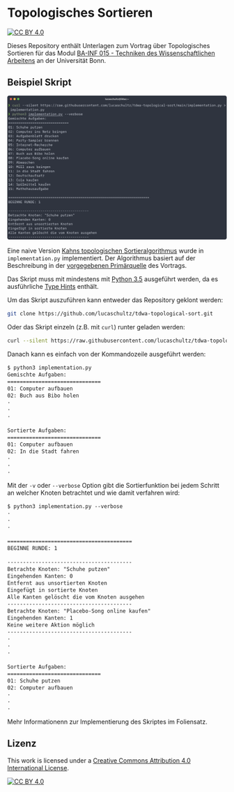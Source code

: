 # Topologisches Sortieren

[![CC BY 4.0][cc-by-shield]][cc-by]

Dieses Repository enthält Unterlagen zum Vortrag über Topologisches Sortieren für das Modul [BA-INF 015 - Techniken des Wissenschaftlichen Arbeitens](https://basis.uni-bonn.de/qisserver/rds?state=verpublish&status=init&vmfile=no&publishid=192528&moduleCall=webInfo&publishConfFile=webInfo&publishSubDir=veranstaltung) an der Universität Bonn.

## Beispiel Skript

![](./illustrations/getting-the-script.png)

Eine naive Version [Kahns topologischen Sortieralgorithmus](https://dl.acm.org/doi/abs/10.1145/368996.369025) wurde in `implementation.py` implementiert. Der Algorithmus basiert auf der Beschreibung in der [vorgegebenen Primärquelle](https://algo.rwth-aachen.de/~algorithmus/algo8.php) des Vortrags.

Das Skript muss mit mindestens mit [Python 3.5](https://www.python.org/downloads/release/python-350/) ausgeführt werden, da es ausführliche [Type Hints](https://www.python.org/dev/peps/pep-0484/) enthält.

Um das Skript auszuführen kann entweder das Repository geklont werden:

```bash
git clone https://github.com/lucaschultz/tdwa-topological-sort.git
```

Oder das Skript einzeln (z.B. mit `curl`) runter geladen werden:

```bash
curl --silent https://raw.githubusercontent.com/lucaschultz/tdwa-topological-sort/main/implementation.py > implementation.py
```

Danach kann es einfach von der Kommandozeile ausgeführt werden:

```
$ python3 implementation.py
Gemischte Aufgaben:
==============================
01: Computer aufbauen
02: Buch aus Bibo holen
·
·
·

Sortierte Aufgaben:
==============================
01: Computer aufbauen
02: In die Stadt fahren
·
·
·
```

Mit der `-v` oder `--verbose` Option gibt die Sortierfunktion bei jedem Schritt an welcher Knoten betrachtet und wie damit verfahren wird:

```
$ python3 implementation.py --verbose
·
·
·

========================================
BEGINNE RUNDE: 1

----------------------------------------
Betrachte Knoten: "Schuhe putzen"
Eingehenden Kanten: 0
Entfernt aus unsortierten Knoten
Eingefügt in sortierte Knoten
Alle Kanten gelöscht die vom Knoten ausgehen
----------------------------------------
Betrachte Knoten: "Placebo-Song online kaufen"
Eingehenden Kanten: 1
Keine weitere Aktion möglich
----------------------------------------
·
·
·

Sortierte Aufgaben:
==============================
01: Schuhe putzen
02: Computer aufbauen
·
·
·
```

Mehr Informationenn zur Implementierung des Skriptes im Foliensatz.

## Lizenz

This work is licensed under a [Creative Commons Attribution 4.0 International License][cc-by].

[![CC BY 4.0][cc-by-image]][cc-by]

[cc-by]: http://creativecommons.org/licenses/by/4.0/
[cc-by-image]: https://i.creativecommons.org/l/by/4.0/88x31.png
[cc-by-shield]: https://img.shields.io/badge/License-CC%20BY%204.0-lightgrey.svg
